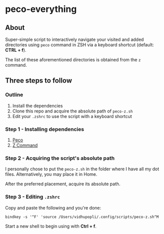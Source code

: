# peco-everything

## About

Super-simple script to interactively navigate your visited and added  directories using `peco` command in ZSH via a keyboard shortcut (default: **CTRL + f**).

The list of these aforementioned directories is obtained from the `z` command.

## Three steps to follow

### Outline

1. Install the dependencies
2. Clone this repo and acquire the absolute path of `peco-z.sh`
3. Edit your `.zshrc` to use the script with a keyboard shortcut

### Step 1 - Installing dependencies

1. [Peco](https://github.com/peco/peco)
2. [Z Command](https://github.com/agkozak/zsh-z)

### Step 2 - Acquiring the script's absolute path

I personally chose to put the `peco-z.sh` in the folder where I have all my dot files. Alternatively, you may place it in Home.

After the preferred placement, acquire its absolute path.

### Step 3 - Editing `.zshrc`

Copy and paste the following and you're done:

`bindkey -s '^F' 'source /Users/vidhupopli/.config/scripts/peco-z.sh^M`

Start a new shell to begin using with **Ctrl + f**.
